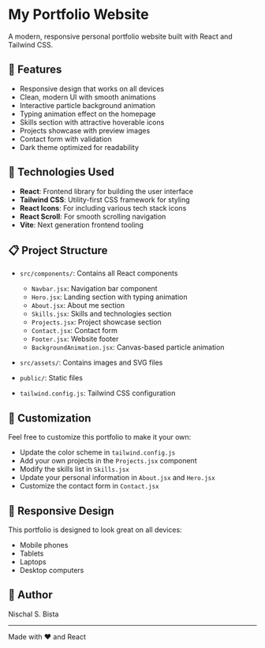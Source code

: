 # My Portfolio Website

A modern, responsive personal portfolio website built with React and Tailwind CSS.

## 🌟 Features

- Responsive design that works on all devices
- Clean, modern UI with smooth animations
- Interactive particle background animation
- Typing animation effect on the homepage
- Skills section with attractive hoverable icons
- Projects showcase with preview images
- Contact form with validation
- Dark theme optimized for readability

## 🚀 Technologies Used

- **React**: Frontend library for building the user interface
- **Tailwind CSS**: Utility-first CSS framework for styling
- **React Icons**: For including various tech stack icons
- **React Scroll**: For smooth scrolling navigation
- **Vite**: Next generation frontend tooling


## 📋 Project Structure

- `src/components/`: Contains all React components
  - `Navbar.jsx`: Navigation bar component
  - `Hero.jsx`: Landing section with typing animation
  - `About.jsx`: About me section
  - `Skills.jsx`: Skills and technologies section
  - `Projects.jsx`: Project showcase section
  - `Contact.jsx`: Contact form
  - `Footer.jsx`: Website footer
  - `BackgroundAnimation.jsx`: Canvas-based particle animation

- `src/assets/`: Contains images and SVG files
- `public/`: Static files
- `tailwind.config.js`: Tailwind CSS configuration

## 🎨 Customization

Feel free to customize this portfolio to make it your own:

- Update the color scheme in `tailwind.config.js`
- Add your own projects in the `Projects.jsx` component
- Modify the skills list in `Skills.jsx`
- Update your personal information in `About.jsx` and `Hero.jsx`
- Customize the contact form in `Contact.jsx`

## 📱 Responsive Design

This portfolio is designed to look great on all devices:
- Mobile phones
- Tablets
- Laptops
- Desktop computers


## 👤 Author

Nischal S. Bista

---

Made with ❤️ and React
